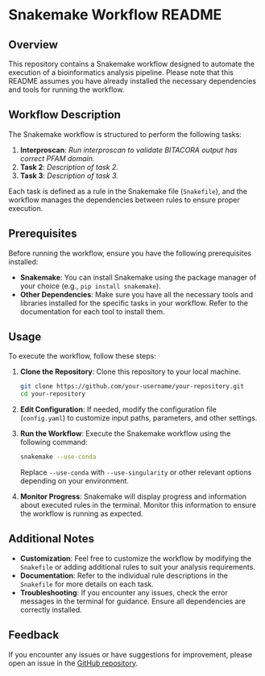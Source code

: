 # Snakemake Workflow README

## Overview

This repository contains a Snakemake workflow designed to automate the execution of a bioinformatics analysis pipeline. Please note that this README assumes you have already installed the necessary dependencies and tools for running the workflow.

## Workflow Description

The Snakemake workflow is structured to perform the following tasks:

1. **Interproscan**: *Run interproscan to validate BITACORA output has correct PFAM domain.*
2. **Task 2**: *Description of task 2.*
3. **Task 3**: *Description of task 3.*

Each task is defined as a rule in the Snakemake file (`Snakefile`), and the workflow manages the dependencies between rules to ensure proper execution.

## Prerequisites

Before running the workflow, ensure you have the following prerequisites installed:

- **Snakemake**: You can install Snakemake using the package manager of your choice (e.g., `pip install snakemake`).
- **Other Dependencies**: Make sure you have all the necessary tools and libraries installed for the specific tasks in your workflow. Refer to the documentation for each tool to install them.

## Usage

To execute the workflow, follow these steps:

1. **Clone the Repository**: Clone this repository to your local machine.

    ```bash
    git clone https://github.com/your-username/your-repository.git
    cd your-repository
    ```

2. **Edit Configuration**: If needed, modify the configuration file (`config.yaml`) to customize input paths, parameters, and other settings.

3. **Run the Workflow**: Execute the Snakemake workflow using the following command:

    ```bash
    snakemake --use-conda
    ```

    Replace `--use-conda` with `--use-singularity` or other relevant options depending on your environment.

4. **Monitor Progress**: Snakemake will display progress and information about executed rules in the terminal. Monitor this information to ensure the workflow is running as expected.

## Additional Notes

- **Customization**: Feel free to customize the workflow by modifying the `Snakefile` or adding additional rules to suit your analysis requirements.
- **Documentation**: Refer to the individual rule descriptions in the `Snakefile` for more details on each task.
- **Troubleshooting**: If you encounter any issues, check the error messages in the terminal for guidance. Ensure all dependencies are correctly installed.

## Feedback

If you encounter any issues or have suggestions for improvement, please open an issue in the [GitHub repository](https://github.com/your-username/your-repository/issues).
